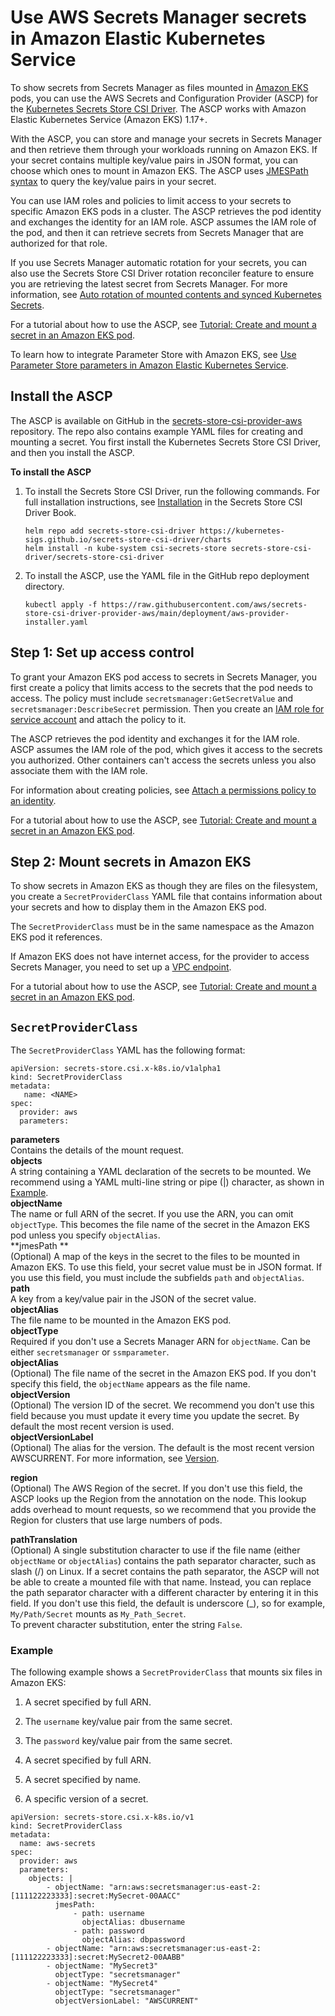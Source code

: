 # Use AWS Secrets Manager secrets in Amazon Elastic Kubernetes Service<a name="integrating_csi_driver"></a>

To show secrets from Secrets Manager as files mounted in [Amazon EKS](https://docs.aws.amazon.com/eks/latest/userguide/what-is-eks.html) pods, you can use the AWS Secrets and Configuration Provider \(ASCP\) for the [Kubernetes Secrets Store CSI Driver](https://secrets-store-csi-driver.sigs.k8s.io/)\. The ASCP works with Amazon Elastic Kubernetes Service \(Amazon EKS\) 1\.17\+\.

With the ASCP, you can store and manage your secrets in Secrets Manager and then retrieve them through your workloads running on Amazon EKS\. If your secret contains multiple key/value pairs in JSON format, you can choose which ones to mount in Amazon EKS\. The ASCP uses [JMESPath syntax](http://jmespath.org/) to query the key/value pairs in your secret\.

You can use IAM roles and policies to limit access to your secrets to specific Amazon EKS pods in a cluster\. The ASCP retrieves the pod identity and exchanges the identity for an IAM role\. ASCP assumes the IAM role of the pod, and then it can retrieve secrets from Secrets Manager that are authorized for that role\.

If you use Secrets Manager automatic rotation for your secrets, you can also use the Secrets Store CSI Driver rotation reconciler feature to ensure you are retrieving the latest secret from Secrets Manager\. For more information, see [Auto rotation of mounted contents and synced Kubernetes Secrets](https://secrets-store-csi-driver.sigs.k8s.io/topics/secret-auto-rotation.html)\.

For a tutorial about how to use the ASCP, see [Tutorial: Create and mount a secret in an Amazon EKS pod](integrating_csi_driver_tutorial.md)\.

To learn how to integrate Parameter Store with Amazon EKS, see [Use Parameter Store parameters in Amazon Elastic Kubernetes Service](https://docs.aws.amazon.com/systems-manager/latest/userguide/integrating_csi_driver.html)\. 

## Install the ASCP<a name="integrating_csi_driver_install"></a>

The ASCP is available on GitHub in the [secrets\-store\-csi\-provider\-aws](https://github.com/aws/secrets-store-csi-driver-provider-aws) repository\. The repo also contains example YAML files for creating and mounting a secret\. You first install the Kubernetes Secrets Store CSI Driver, and then you install the ASCP\.

**To install the ASCP**

1. To install the Secrets Store CSI Driver, run the following commands\. For full installation instructions, see [Installation](https://secrets-store-csi-driver.sigs.k8s.io/getting-started/installation.html) in the Secrets Store CSI Driver Book\.

   ```
   helm repo add secrets-store-csi-driver https://kubernetes-sigs.github.io/secrets-store-csi-driver/charts
   helm install -n kube-system csi-secrets-store secrets-store-csi-driver/secrets-store-csi-driver
   ```

1. To install the ASCP, use the YAML file in the GitHub repo deployment directory\.

   ```
   kubectl apply -f https://raw.githubusercontent.com/aws/secrets-store-csi-driver-provider-aws/main/deployment/aws-provider-installer.yaml
   ```

## Step 1: Set up access control<a name="integrating_csi_driver_access"></a>

To grant your Amazon EKS pod access to secrets in Secrets Manager, you first create a policy that limits access to the secrets that the pod needs to access\. The policy must include `secretsmanager:GetSecretValue` and `secretsmanager:DescribeSecret` permission\. Then you create an [IAM role for service account](https://docs.aws.amazon.com/eks/latest/userguide/iam-roles-for-service-accounts.html) and attach the policy to it\.

The ASCP retrieves the pod identity and exchanges it for the IAM role\. ASCP assumes the IAM role of the pod, which gives it access to the secrets you authorized\. Other containers can't access the secrets unless you also associate them with the IAM role\. 

For information about creating policies, see [Attach a permissions policy to an identity](auth-and-access_iam-policies.md)\.

For a tutorial about how to use the ASCP, see [Tutorial: Create and mount a secret in an Amazon EKS pod](integrating_csi_driver_tutorial.md)\.

## Step 2: Mount secrets in Amazon EKS<a name="integrating_csi_driver_mount"></a>

To show secrets in Amazon EKS as though they are files on the filesystem, you create a `SecretProviderClass` YAML file that contains information about your secrets and how to display them in the Amazon EKS pod\. 

The `SecretProviderClass` must be in the same namespace as the Amazon EKS pod it references\. 

If Amazon EKS does not have internet access, for the provider to access Secrets Manager, you need to set up a [VPC endpoint](vpc-endpoint-overview.md)\.

For a tutorial about how to use the ASCP, see [Tutorial: Create and mount a secret in an Amazon EKS pod](integrating_csi_driver_tutorial.md)\.

## `SecretProviderClass`<a name="integrating_csi_driver_SecretProviderClass"></a>

The `SecretProviderClass` YAML has the following format:

```
apiVersion: secrets-store.csi.x-k8s.io/v1alpha1
kind: SecretProviderClass
metadata:
   name: <NAME>
spec:
  provider: aws
  parameters:
```

**parameters**  
Contains the details of the mount request\.    
**objects**  
A string containing a YAML declaration of the secrets to be mounted\. We recommend using a YAML multi\-line string or pipe \(\|\) character, as shown in [Example](#integrating_csi_driver_example)\.    
**objectName**  
The name or full ARN of the secret\. If you use the ARN, you can omit `objectType`\. This becomes the file name of the secret in the Amazon EKS pod unless you specify `objectAlias`\.   
**jmesPath **  
\(Optional\) A map of the keys in the secret to the files to be mounted in Amazon EKS\. To use this field, your secret value must be in JSON format\. If you use this field, you must include the subfields `path` and `objectAlias`\.    
**path**  
A key from a key/value pair in the JSON of the secret value\.  
**objectAlias**  
The file name to be mounted in the Amazon EKS pod\.  
**objectType**  
Required if you don't use a Secrets Manager ARN for `objectName`\. Can be either `secretsmanager` or `ssmparameter`\.   
**objectAlias**  
\(Optional\) The file name of the secret in the Amazon EKS pod\. If you don't specify this field, the `objectName` appears as the file name\.  
**objectVersion**  
\(Optional\) The version ID of the secret\. We recommend you don't use this field because you must update it every time you update the secret\. By default the most recent version is used\.   
**objectVersionLabel**  
\(Optional\) The alias for the version\. The default is the most recent version AWSCURRENT\. For more information, see [Version](getting-started.md#term_version)\. 

**region**  
\(Optional\) The AWS Region of the secret\. If you don't use this field, the ASCP looks up the Region from the annotation on the node\. This lookup adds overhead to mount requests, so we recommend that you provide the Region for clusters that use large numbers of pods\.

**pathTranslation**  
\(Optional\) A single substitution character to use if the file name \(either `objectName` or `objectAlias`\) contains the path separator character, such as slash \(/\) on Linux\. If a secret contains the path separator, the ASCP will not be able to create a mounted file with that name\. Instead, you can replace the path separator character with a different character by entering it in this field\. If you don't use this field, the default is underscore \(\_\), so for example, `My/Path/Secret` mounts as `My_Path_Secret`\.   
To prevent character substitution, enter the string `False`\.

### Example<a name="integrating_csi_driver_example"></a>

The following example shows a `SecretProviderClass` that mounts six files in Amazon EKS:

1. A secret specified by full ARN\.

1. The `username` key/value pair from the same secret\.

1. The `password` key/value pair from the same secret\.

1. A secret specified by full ARN\.

1. A secret specified by name\.

1. A specific version of a secret\.

```
apiVersion: secrets-store.csi.x-k8s.io/v1
kind: SecretProviderClass
metadata:
  name: aws-secrets
spec:
  provider: aws
  parameters:
    objects: |
        - objectName: "arn:aws:secretsmanager:us-east-2:[111122223333]:secret:MySecret-00AACC"
          jmesPath: 
              - path: username
                objectAlias: dbusername
              - path: password
                objectAlias: dbpassword
        - objectName: "arn:aws:secretsmanager:us-east-2:[111122223333]:secret:MySecret2-00AABB"
        - objectName: "MySecret3"
          objectType: "secretsmanager"
        - objectName: "MySecret4"
          objectType: "secretsmanager"
          objectVersionLabel: "AWSCURRENT"
```
